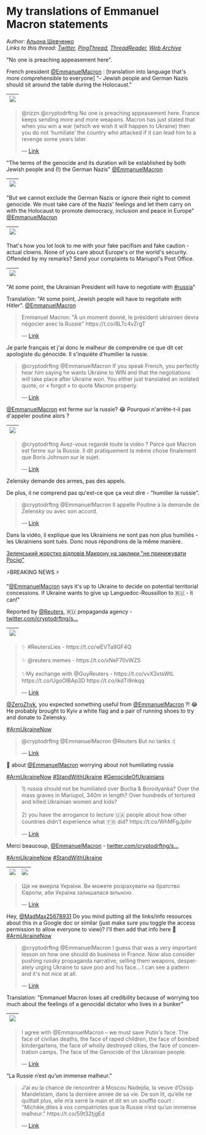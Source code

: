 # My translations of Emmanuel Macron statements

Author: [Альона Шевченко](https://twitter.com/cryptodrftng)  
*Links to this thread: [Twitter](https://twitter.com/cryptodrftng/status/1524038083611607050), [PingThread](https://pingthread.com/thread/1524038083611607050), [ThreadReader](https://threadreaderapp.com/thread/1524038083611607050.html), [Web Archive](https://web.archive.org/web/*/https://twitter.com/cryptodrftng/status/1524038083611607050)*

"No one is preaching appeasement here".

French president [@EmmanuelMacron](https://twitter.com/EmmanuelMacron) : [translation into language that's more comprehensible to everyone] "- Jewish people and German Nazis should sit around the table during the Holocaust."

| [![](https://pbs.twimg.com/media/FSZ4jxCXoAA2RYW.jpg)](https://pbs.twimg.com/media/FSZ4jxCXoAA2RYW.jpg) |
| :-: |

<blockquote class="twitter-tweet">
    <p lang="en" dir="ltr">
    @rizzn @cryptodrftng No one is preaching appeasement here. France keeps sending more and more weapons. Macron has just stated that when you win a war (which we wish it will happen to Ukraine) then you do not ‘humiliate’ the country who attacked if it can lead him to a revenge some years later.<br />
    </p>
    &mdash; <a href="https://twitter.com/AlmerasHenri/status/1524030614063783939">Link</a>
</blockquote>

"The terms of the genocide and its duration will be established by both Jewish people and (!) the German Nazis" [@EmmanuelMacron](https://twitter.com/EmmanuelMacron)

| [![](https://pbs.twimg.com/media/FSZ4kHhXwAMAAwB.jpg)](https://pbs.twimg.com/media/FSZ4kHhXwAMAAwB.jpg) |
| :-: |

"But we cannot exclude the German Nazis or ignore their right to commit genocide. We must take care of the Nazis' feelings and let them carry on with the Holocaust to promote democracy, inclusion and peace in Europe" [@EmmanuelMacron](https://twitter.com/EmmanuelMacron)

| [![](https://pbs.twimg.com/media/FSZ4kbnXEAIzpFm.jpg)](https://pbs.twimg.com/media/FSZ4kbnXEAIzpFm.jpg) |
| :-: |

That's how you lot look to me with your fake pacifism and fake caution - actual clowns. None of you care about Europe's or the world's security. Offended by my remarks? Send your complaints to Mariupol's Post Office.

| [![](https://pbs.twimg.com/media/FSZ4kxyXsAA5JoA.jpg)](https://pbs.twimg.com/media/FSZ4kxyXsAA5JoA.jpg) |
| :-: |

"At some point, the Ukrainian President will have to negotiate with [#russia](https://twitter.com/hashtag/russia)"

Translation: "At some point, Jewish people will have to negotiate with Hitler". [@EmmanuelMacron](https://twitter.com/EmmanuelMacron)

<blockquote class="twitter-tweet">
    <p lang="en" dir="ltr">
    Emmanuel Macron: &#34;À un moment donné, le président ukrainien devra négocier avec la Russie&#34; https://t.co/8LTc4vZrgT<br />
    </p>
    &mdash; <a href="https://twitter.com/BFMTV/status/1536992259597647873">Link</a>
</blockquote>

Je parle français et j'ai donc le malheur de comprendre ce que dit cet apologiste du génocide. Il s'inquiète d'humilier la russie. 



<blockquote class="twitter-tweet">
    <p lang="en" dir="ltr">
    @cryptodrftng @EmmanuelMacron If you speak French, you perfectly hear him saying he wants Ukraine to WIN and that the negotiations will take place after Ukraine won. You either just translated an isolated quote, or « forgot » to quote Macron properly.<br />
    </p>
    &mdash; <a href="https://twitter.com/AurelienDuchene/status/1537013455152111617">Link</a>
</blockquote>

[@EmmanuelMacron](https://twitter.com/EmmanuelMacron) est ferme sur la russie?  😂 Pourquoi n'arrête-t-il pas d'appeler poutine alors ?

| [![](https://pbs.twimg.com/media/FVSXKfoXoAM4rmY.jpg)](https://pbs.twimg.com/media/FVSXKfoXoAM4rmY.jpg) |
| :-: |

<blockquote class="twitter-tweet">
    <p lang="en" dir="ltr">
    @cryptodrftng Avez-vous regardé toute la vidéo ? Parce que Macron est ferme sur la Russie. Il dit pratiquement la même chose finalement que Boris Johnson sur le sujet.<br />
    </p>
    &mdash; <a href="https://twitter.com/AurelienDuchene/status/1537018182837354497">Link</a>
</blockquote>

Zelensky demande des armes, pas des appels. 

De plus, il ne comprend pas qu'est-ce que ça veut dire - "humilier la russie".

<blockquote class="twitter-tweet">
    <p lang="en" dir="ltr">
    @cryptodrftng @EmmanuelMacron Il appelle Poutine à la demande de Zelensky ou avec son accord.<br />
    </p>
    &mdash; <a href="https://twitter.com/AurelienDuchene/status/1537020067325562880">Link</a>
</blockquote>

Dans la vidéo, il explique que les Ukrainiens ne sont pas non plus humiliés - les Ukrainiens sont tués.  Donc nous répondrons de la même manière. 

[Зеленський жорстко відповів Макрону на заклики "не принижувати Росію"](https://youtu.be/YViQ-0nfj5k)

⚡️BREAKING NEWS ⚡️

"[@EmmanuelMacron](https://twitter.com/EmmanuelMacron) says it's up to Ukraine to decide on potential territorial concessions. If Ukraine wants to give up Languedoc-Roussillon to 🇷🇺 - it can!"

Reported by [@Reuters](https://twitter.com/Reuters), 🇷🇺 propaganda agency - [twitter.com/cryptodrftng/s…](https://twitter.com/cryptodrftng/status/1535384484811575296?s=21&t=wsNd2wHWz6zhNnkmh6YTHw)

| [![](https://pbs.twimg.com/media/FVaWFvSWYAEfLJX.jpg)](https://pbs.twimg.com/media/FVaWFvSWYAEfLJX.jpg) |
| :-: |

<blockquote class="twitter-tweet">
    <p lang="en" dir="ltr">
    ✨ #ReutersLies - https://t.co/wEVTa9GF4Q<br />
    <br />
    ✨ @reuters memes - https://t.co/xNeF70vWZS<br />
    <br />
    ✨My exchange with @GuyReuters - https://t.co/vvX3xtsWtL https://t.co/UgoOlBAp3D https://t.co/ikdTi9nkqq<br />
    </p>
    &mdash; <a href="https://twitter.com/cryptodrftng/status/1535384484811575296">Link</a>
</blockquote>

[@ZeroZhvk](https://twitter.com/ZeroZhvk), you expected something useful from [@EmmanuelMacron](https://twitter.com/EmmanuelMacron) ?! 😂 He probably brought to Kyiv a white flag and a pair of running shoes to try and donate to Zelensky.

[#ArmUkraineNow](https://twitter.com/hashtag/ArmUkraineNow)

<blockquote class="twitter-tweet">
    <p lang="en" dir="ltr">
    @cryptodrftng @EmmanuelMacron @Reuters But no tanks :(<br />
    </p>
    &mdash; <a href="https://twitter.com/ZeroZhvk/status/1537586735558733824">Link</a>
</blockquote>

🧵 about [@EmmanuelMacron](https://twitter.com/EmmanuelMacron) worrying about not humiliating russia 

[#ArmUkraineNow](https://twitter.com/hashtag/ArmUkraineNow) [#StandWithUkraine](https://twitter.com/hashtag/StandWithUkraine) [#GenocideOfUkrainians](https://twitter.com/hashtag/GenocideOfUkrainians)

<blockquote class="twitter-tweet">
    <p lang="en" dir="ltr">
    1) russia should not be humiliated over Bucha &amp; Borodyanka? Over the mass graves in Mariupol, 340m in length? Over hundreds of tortured and killed Ukrainian women and kids?<br />
    <br />
    2) you have the arrogance to lecture 🇺🇦 people about how other countries didn&#39;t experience what 🇫🇷 did? https://t.co/WhMFgJpihr<br />
    </p>
    &mdash; <a href="https://twitter.com/cryptodrftng/status/1523957358938017795">Link</a>
</blockquote>

Merci beaucoup, [@EmmanuelMacron](https://twitter.com/EmmanuelMacron)  - [twitter.com/cryptodrftng/s…](https://twitter.com/cryptodrftng/status/1517798057068449794?s=21&t=wsNd2wHWz6zhNnkmh6YTHw)

[#ArmUkraineNow](https://twitter.com/hashtag/ArmUkraineNow) [#StandWithUkraine](https://twitter.com/hashtag/StandWithUkraine)

| [![](https://pbs.twimg.com/media/FVagkm6WAAQCw2n.jpg)](https://pbs.twimg.com/media/FVagkm6WAAQCw2n.jpg) | [![](https://pbs.twimg.com/media/FVagkm6WYAE_rTd.jpg)](https://pbs.twimg.com/media/FVagkm6WYAE_rTd.jpg) |
| :-: | :-: |

<blockquote class="twitter-tweet">
    <p lang="en" dir="ltr">
    Ще не вмерла України. Ви можете розрахувати на братство Європи, аби Україна залишалася вільною.<br />
    </p>
    &mdash; <a href="https://twitter.com/EmmanuelMacron/status/1537520113787838465">Link</a>
</blockquote>

Hey, [@MadMax25678931](https://twitter.com/MadMax25678931) Do you mind putting all the links/info resources about this in a Google doc or similar (just make sure you toggle the access permission to allow everyone to view)?  I'll then add that info here 🙏
[#ArmUkraineNow](https://twitter.com/hashtag/ArmUkraineNow)

<blockquote class="twitter-tweet">
    <p lang="en" dir="ltr">
    @cryptodrftng @EmmanuelMacron I guess that was a very important lesson on how one should do business in France. Now also consider pushing russky propaganda narrative, selling them weapons, desperately urging Ukraine to save poo and his face... I can see a pattern and it&#39;s not nice at all.<br />
    </p>
    &mdash; <a href="https://twitter.com/MadMax25678931/status/1537598061882576899">Link</a>
</blockquote>

Translation: "Emmanuel Macron loses all credibility because of worrying too much about the feelings of a genocidal dictator who lives in a bunker"

| [![](https://pbs.twimg.com/media/FVrpkvQWYAAUkfy.jpg)](https://pbs.twimg.com/media/FVrpkvQWYAAUkfy.jpg) |
| :-: |

<blockquote class="twitter-tweet">
    <p lang="en" dir="ltr">
    I agree with @EmmanuelMacron – we must save Putin&#39;s face. The face of civilian deaths, the face of raped children, the face of bombed kindergartens, the face of wholly destroyed cities, the face of concentration camps. The face of the Genocide of the Ukrainian people.<br />
    </p>
    &mdash; <a href="https://twitter.com/nemapovnovazhen/status/1541439038489501696">Link</a>
</blockquote>

“La Russie n’est qu’un immense malheur.”

<blockquote class="twitter-tweet">
    <p lang="en" dir="ltr">
    J’ai eu la chance de rencontrer à Moscou Nadejda, la veuve d’Ossip Mandelstam, dans la dernière année de sa vie. De son lit, qu’elle ne quittait plus, elle m’a serré la main et dit en un souffle court :<br />
    &#34;Michèle,dites à vos compatriotes que la Russie n’est qu’un immense malheur.&#34; https://t.co/59t32tjgEd<br />
    </p>
    &mdash; <a href="https://twitter.com/HEtnunc/status/1562918346571632640">Link</a>
</blockquote>
